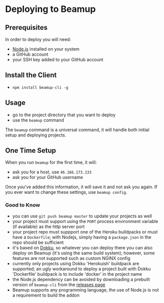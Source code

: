 # Deploying to Beamup

## Prerequisites

In order to deploy you will need:
- [Node.js](https://nodejs.org/en/download/) installed on your system
- a GitHub account
- your SSH key added to your GitHub account

## Install the Client

- `npm install beamup-cli -g`

## Usage

- go to the project directory that you want to deploy
- use the `beamup` command

The `beamup` command is a universal command, it will handle both initial setup and deploying projects.

## One Time Setup

When you run `beamup` for the first time, it will:
- ask you for a host, use `46.166.173.133`
- ask you for your GitHub username

Once you've added this information, it will save it and not ask you again. If you ever want to change these settings, use `beamup config`.

### Good to Know

- you can use `git push beamup master` to update your projects as well
- your project must support using the `PORT` process environment variable (if available) as the http server port
- your project repo must suppport one of the Heroku buildpacks or must have a `Dockerfile`; with Nodejs, simply having a `package.json` in the repo should be sufficient
- it's based on [Dokku](http://dokku.viewdocs.io/dokku/), so whatever you can deploy there you can also deploy on Beamup (it's using the same build system); however, some features are not supported such as custom NGINX config
- currently only projects using Dokku 'Herokuish' buildpack are supported; an ugly workaround to deploy a project built with Dokku 'Dockerfile' buildpack is to include 'docker' in the project name
- the Node.js dependency can be avoided by downloading a prebuilt version of `beamup-cli` from the [releases page](https://github.com/Stremio/stremio-beamup-cli/releases/)
- Beamup supports any programming language, the use of Node.js is not a requirement to build the addon
